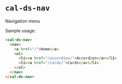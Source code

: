 # `cal-ds-nav`

Navigation menu

Sample usage:

```html
<cal-ds-nav>
  <nav>
    <a href="/">Home</a>
    <ul>
      <li><a href="/accordion/">Accordion</a></li>
      <li><a href="/cards/">Cards</a></li>
    </ul>
  </nav>
</cal-ds-nav>
```
